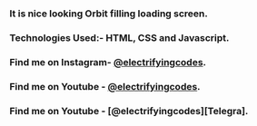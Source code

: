 ### It is nice looking Orbit filling loading screen.

### Technologies Used:- HTML, CSS and Javascript.

### Find me on Instagram- [@electrifyingcodes][Instagram].
### Find me on Youtube  - [@electrifyingcodes][Youtube].
### Find me on Youtube  - [@electrifyingcodes][Telegra].

[Instagram]: https://www.instagram.com/electrifyingcodes
[Youtube]: https://www.youtube.com/@electrifyingcodes
[Youtube]: https://www.youtube.com/@electrifyingcodes